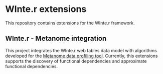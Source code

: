 # WInte.r extensions

This repository contains extensions for the WInte.r framework.

## WInte.r - Metanome integration

This project integrates the WInte.r web tables data model with algorithms developed for the [Metanome data profiling tool](https://hpi.de/naumann/projects/data-profiling-and-analytics/metanome-data-profiling.html). 
Currently, this extensions supports the discovery of functional dependencies and approximate functional dependencies.

